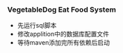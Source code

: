 ### VegetableDog Eat Food System
<ul>
<li>先运行sql脚本</li>
<li>修改applition中的数据库配置文件</li>
<li>等待maven添加完所有依赖后启动</li>
</ul>
